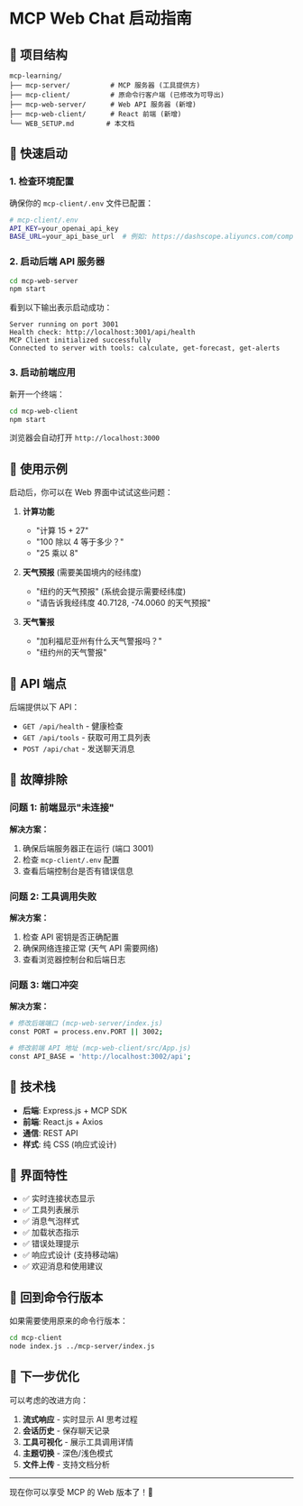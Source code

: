 # MCP Web Chat 启动指南

## 📁 项目结构

```
mcp-learning/
├── mcp-server/          # MCP 服务器 (工具提供方)
├── mcp-client/          # 原命令行客户端 (已修改为可导出)
├── mcp-web-server/      # Web API 服务器 (新增)
├── mcp-web-client/      # React 前端 (新增)
└── WEB_SETUP.md        # 本文档
```

## 🚀 快速启动

### 1. 检查环境配置

确保你的 `mcp-client/.env` 文件已配置：

```bash
# mcp-client/.env
API_KEY=your_openai_api_key
BASE_URL=your_api_base_url  # 例如: https://dashscope.aliyuncs.com/compatible-mode/v1
```

### 2. 启动后端 API 服务器

```bash
cd mcp-web-server
npm start
```

看到以下输出表示启动成功：
```
Server running on port 3001
Health check: http://localhost:3001/api/health
MCP Client initialized successfully
Connected to server with tools: calculate, get-forecast, get-alerts
```

### 3. 启动前端应用

新开一个终端：

```bash
cd mcp-web-client
npm start
```

浏览器会自动打开 `http://localhost:3000`

## 🎯 使用示例

启动后，你可以在 Web 界面中试试这些问题：

1. **计算功能**
   - "计算 15 + 27"
   - "100 除以 4 等于多少？"
   - "25 乘以 8"

2. **天气预报** (需要美国境内的经纬度)
   - "纽约的天气预报" (系统会提示需要经纬度)
   - "请告诉我经纬度 40.7128, -74.0060 的天气预报"

3. **天气警报**
   - "加利福尼亚州有什么天气警报吗？"
   - "纽约州的天气警报"

## 🔧 API 端点

后端提供以下 API：

- `GET /api/health` - 健康检查
- `GET /api/tools` - 获取可用工具列表  
- `POST /api/chat` - 发送聊天消息

## 🐛 故障排除

### 问题 1: 前端显示"未连接"

**解决方案：**
1. 确保后端服务器正在运行 (端口 3001)
2. 检查 `mcp-client/.env` 配置
3. 查看后端控制台是否有错误信息

### 问题 2: 工具调用失败

**解决方案：**
1. 检查 API 密钥是否正确配置
2. 确保网络连接正常 (天气 API 需要网络)
3. 查看浏览器控制台和后端日志

### 问题 3: 端口冲突

**解决方案：**
```bash
# 修改后端端口 (mcp-web-server/index.js)
const PORT = process.env.PORT || 3002;

# 修改前端 API 地址 (mcp-web-client/src/App.js)  
const API_BASE = 'http://localhost:3002/api';
```

## 📝 技术栈

- **后端**: Express.js + MCP SDK
- **前端**: React.js + Axios
- **通信**: REST API
- **样式**: 纯 CSS (响应式设计)

## 🎨 界面特性

- ✅ 实时连接状态显示
- ✅ 工具列表展示
- ✅ 消息气泡样式
- ✅ 加载状态指示
- ✅ 错误处理提示
- ✅ 响应式设计 (支持移动端)
- ✅ 欢迎消息和使用建议

## 🔄 回到命令行版本

如果需要使用原来的命令行版本：

```bash
cd mcp-client
node index.js ../mcp-server/index.js
```

## 🚀 下一步优化

可以考虑的改进方向：

1. **流式响应** - 实时显示 AI 思考过程
2. **会话历史** - 保存聊天记录
3. **工具可视化** - 展示工具调用详情
4. **主题切换** - 深色/浅色模式
5. **文件上传** - 支持文档分析

---

现在你可以享受 MCP 的 Web 版本了！🎉 